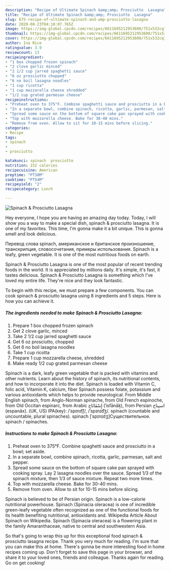 ```yaml
---
description: "Recipe of Ultimate Spinach &amp;amp; Prosciutto  Lasagna"
title: "Recipe of Ultimate Spinach &amp;amp; Prosciutto  Lasagna"
slug: 675-recipe-of-ultimate-spinach-and-amp-prosciutto-lasagna
date: 2020-08-23T04:10:07.765Z
image: https://img-global.cpcdn.com/recipes/6611695212953600/751x532cq70/spinach-prosciutto-lasagna-recipe-main-photo.jpg
thumbnail: https://img-global.cpcdn.com/recipes/6611695212953600/751x532cq70/spinach-prosciutto-lasagna-recipe-main-photo.jpg
cover: https://img-global.cpcdn.com/recipes/6611695212953600/751x532cq70/spinach-prosciutto-lasagna-recipe-main-photo.jpg
author: Ina Rice
ratingvalue: 3.9
reviewcount: 13
recipeingredient:
- "1 box chopped frozen spinach"
- "2 clove garlic minced"
- "2 1/2 cup jarred spaghetti sauce"
- "6 oz prosciutto chopped"
- "6 no boil lasagna noodles"
- "1 cup ricotta"
- "1 cup mozzarella cheese shredded"
- "1/2 cup grated parmesan cheese"
recipeinstructions:
- "Preheat oven to 375°F. Combine spaghetti sauce and prosciutto in a bowl; set aside."
- "In a separate bowl, combine spinach, ricotta, garlic, parmesan, salt and pepper."
- "Spread some sauce on the bottom of square cake pan sprayed with cooking spray. Lay 2 lasagna noodles over the sauce. Spread 1/3 of the spinach mixture, then 1/3 of sauce mixture. Repeat two more times."
- "Top with mozzarella cheese. Bake for 30-40 mins."
- "Remove from oven. Allow to sit for 10-15 mins before slicing."
categories:
- Recipe
tags:
- spinach
- 
- prosciutto

katakunci: spinach  prosciutto 
nutrition: 152 calories
recipecuisine: American
preptime: "PT38M"
cooktime: "PT54M"
recipeyield: "2"
recipecategory: Lunch

---
```



![Spinach &amp; Prosciutto  Lasagna](https://img-global.cpcdn.com/recipes/6611695212953600/751x532cq70/spinach-prosciutto-lasagna-recipe-main-photo.jpg)

Hey everyone, I hope you are having an amazing day today. Today, I will show you a way to make a special dish, spinach &amp; prosciutto  lasagna. It is one of my favorites. This time, I'm gonna make it a bit unique. This is gonna smell and look delicious.

Перевод слова spinach, американское и британское произношение, транскрипция, словосочетания, примеры использования. Spinach is a leafy, green vegetable. It is one of the most nutritious foods on earth.

Spinach &amp; Prosciutto  Lasagna is one of the most popular of recent trending foods in the world. It is appreciated by millions daily. It's simple, it's fast, it tastes delicious. Spinach &amp; Prosciutto  Lasagna is something which I've loved my entire life. They're nice and they look fantastic.


To begin with this recipe, we must prepare a few components. You can cook spinach &amp; prosciutto  lasagna using 8 ingredients and 5 steps. Here is how you can achieve it.

<!--inarticleads1-->

##### The ingredients needed to make Spinach &amp; Prosciutto  Lasagna:

1. Prepare 1 box chopped frozen spinach
1. Get 2 clove garlic, minced
1. Take 2 1/2 cup jarred spaghetti sauce
1. Get 6 oz prosciutto, chopped
1. Get 6 no boil lasagna noodles
1. Take 1 cup ricotta
1. Prepare 1 cup mozzarella cheese, shredded
1. Make ready 1/2 cup grated parmesan cheese


Spinach is a dark, leafy green vegetable that is packed with vitamins and other nutrients. Learn about the history of spinach, its nutritional contents, and how to incorporate it into the diet. Spinach is loaded with Vitamin C, folic acid, Vitamin K, calcium, fiber Spinach possess folate, potassium and various antioxidants which helps to provide neurological. From Middle English spinach, from Anglo-Norman spinache, from Old French espinoche, from Old Occitan espinarc, from Arabic إِسْفَانَاخ‎ (ʾisfānāḵ), from Persian اسپناخ‎ (espanâx). (UK, US) IPA(key): /ˈspɪnɪt͡ʃ/, /ˈspɪnɪd͡ʒ/. spinach (countable and uncountable, plural spinaches). spinach [ˈspɪnɪdʒ]Существительное. spinach / spinaches. 

<!--inarticleads2-->

##### Instructions to make Spinach &amp; Prosciutto  Lasagna:

1. Preheat oven to 375°F. Combine spaghetti sauce and prosciutto in a bowl; set aside.
1. In a separate bowl, combine spinach, ricotta, garlic, parmesan, salt and pepper.
1. Spread some sauce on the bottom of square cake pan sprayed with cooking spray. Lay 2 lasagna noodles over the sauce. Spread 1/3 of the spinach mixture, then 1/3 of sauce mixture. Repeat two more times.
1. Top with mozzarella cheese. Bake for 30-40 mins.
1. Remove from oven. Allow to sit for 10-15 mins before slicing.


Spinach is believed to be of Persian origin. Spinach is a low-calorie nutritional powerhouse. Spinach (Spinacia oleracea) is one of incredible green-leafy vegetable often recognized as one of the functional foods for its health benefiting nutritional, antioxidants and. Wikipedia Article About Spinach on Wikipedia. Spinach (Spinacia oleracea) is a flowering plant in the family Amaranthaceae, native to central and southwestern Asia. 

So that's going to wrap this up for this exceptional food spinach &amp; prosciutto  lasagna recipe. Thank you very much for reading. I'm sure that you can make this at home. There's gonna be more interesting food in home recipes coming up. Don't forget to save this page in your browser, and share it to your loved ones, friends and colleague. Thanks again for reading. Go on get cooking!
